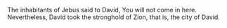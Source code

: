 The inhabitants of Jebus said to David, You will not come in here. Nevertheless, David took the stronghold of Zion, that is, the city of David.
